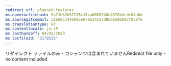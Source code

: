 ```yaml
---
redirect_url: planned-features
ms.openlocfilehash: 9a71b62b57235c15ca6008740d4578bdcde84a6d
ms.sourcegitcommit: 32be8c144e80ce07a534527d80aba9db93795efe
ms.translationtype: HT
ms.contentlocale: ja-JP
ms.lasthandoff: 04/01/2020
ms.locfileid: "3179156"
---
```

<span data-ttu-id="0e090-101">リダイレクト ファイルのみ - コンテンツは含まれていません</span><span class="sxs-lookup"><span data-stu-id="0e090-101">Redirect file only - no content included</span></span>